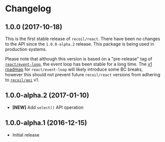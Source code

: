 # Changelog

## 1.0.0 (2017-10-18)

This is the first stable release of `recoil/react`. There have been no changes
to the API since the `1.0.0-alpha.2` release. This package is being used in
production systems.

Please note that although this version is based on a "pre-release" tag of
[`react/event-loop`](https://github.com/reactphp/event-loop), the event loop has
been stable for a long time. The [v1 roadmap](https://github.com/reactphp/event-loop/issues/101)
for `react/event-loop` will likely introduce some BC breaks, however this should
not prevent future `recoil/react` versions from adhering to
[`recoil/api`](https://github.com/recoilphp/api) v1.

## 1.0.0-alpha.2 (2017-01-10)

- **[NEW]** Add `select()` API operation

## 1.0.0-alpha.1 (2016-12-15)

- Initial release
